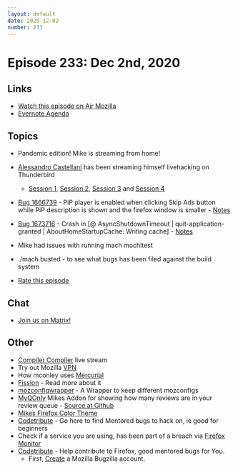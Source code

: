 ```yaml
---
layout: default
date: 2020-12-02
number: 233
---
```


# Episode 233: Dec 2nd, 2020

## Links
* [Watch this episode on Air Mozilla](https://mzl.la/joy-of-coding-2020-12-02)
* [Evernote Agenda](https://www.evernote.com/shard/s434/client/snv?noteGuid=e0882004-29a6-4367-ac79-9816de5f561b&noteKey=7ec0bf3d90bce4b5&sn=https%3A%2F%2Fwww.evernote.com%2Fshard%2Fs434%2Fsh%2Fe0882004-29a6-4367-ac79-9816de5f561b%2F7ec0bf3d90bce4b5&title=December%2B2nd%252C%2B2020%2B-%2BEpisode%2B233)

## Topics
* Pandemic edition! Mike is streaming from home!
* [Alessandro Castellani](https://www.youtube.com/c/AlessandroCastellani/videos) has been streaming himself livehacking on Thunderbird
  - [Session 1](https://www.youtube.com/watch?v=DJDBJqWAjDg), [Session 2](https://www.youtube.com/watch?v=Y7mxJxvx7rs), [Session 3](https://www.youtube.com/watch?v=XD8BzmsM-iU) and [Session 4](https://www.youtube.com/watch?v=wCaJG0jupE8) 
* [Bug 1666739](https://bugzilla.mozilla.org/show_bug.cgi?id=1666739) - PiP player is enabled when clicking Skip Ads button while PiP description is shown and the firefox window is smaller - [Notes](https://www.evernote.com/l/AbLu4qb3YzVM9rte407qQuKlVG43GFMmMqw)
* [Bug 1673716](https://bugzilla.mozilla.org/show_bug.cgi?id=1673716) - Crash in [@ AsyncShutdownTimeout | quit-application-granted | AboutHomeStartupCache: Writing cache] - [Notes](https://www.evernote.com/l/AbJdXM0E9EFHkrqHpIS9_9QELlqWGoZcs1I)
* Mike had issues with running mach mochitest
* ./mach busted - to see what bugs has been filed against the build system

* [Rate this episode](https://forms.gle/VRoibPHsFFf4auwYA)

## Chat
* [Join us on Matrix!](https://matrix.to/#/!enWuAmKDOEEPYejXRk:mozilla.org?via=mozilla.org&via=raim.ist)

## Other
* [Compiler Compiler](https://www.twitch.tv/codehag) live stream
* Try out Mozilla [VPN](https://vpn.mozilla.org/)
* How mconley uses [Mercurial](https://mikeconley.github.io/documents/How_mconley_uses_Mercurial_for_Mozilla_code)
* [Fission](https://firefox-source-docs.mozilla.org/dom/dom/Fission.html) - Read more about it
* [mozconfigwrapper](https://github.com/ahal/mozconfigwrapper) - A Wrapper to keep different mozconfigs
* [MyQOnly](https://addons.mozilla.org/en-US/firefox/addon/myqonly/) Mikes Addon for showing how many reviews are in your review queue - [Source at Github](https://github.com/mikeconley/myqonly)
* [Mikes Firefox Color Theme](https://addons.mozilla.org/en-US/firefox/addon/electricbluegaloo/)
* [Codetribute](https://codetribute.mozilla.org/) - Go here to find Mentored bugs to hack on, ie good for beginners
* Check if a service you are using, has been part of a breach via [Firefox Monitor](https://monitor.firefox.com/breaches)
* [Codetribute](https://codetribute.mozilla.org/) - Help contribute to Firefox, good mentored bugs for You.
  - First, [Create](https://bugzilla.mozilla.org/createaccount.cgi) a Mozilla Bugzilla account.

